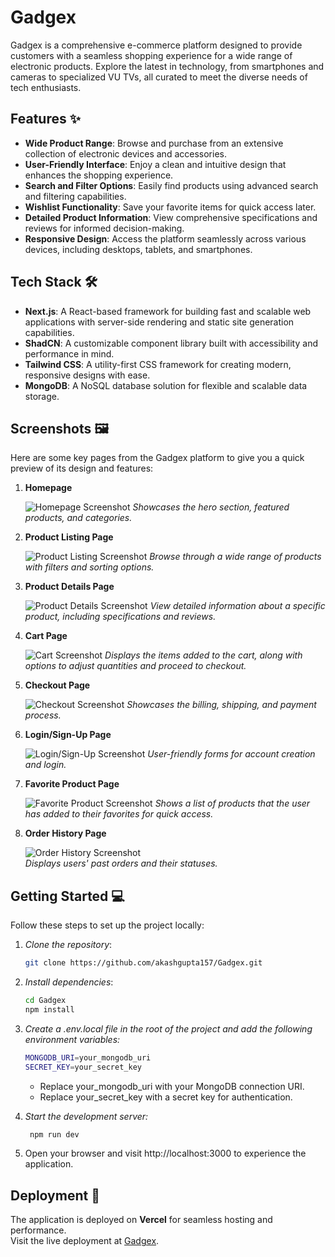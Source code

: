 # Gadgex

Gadgex is a comprehensive e-commerce platform designed to provide customers with a seamless shopping experience for a wide range of electronic products. Explore the latest in technology, from smartphones and cameras to specialized VU TVs, all curated to meet the diverse needs of tech enthusiasts.

## Features ✨

- **Wide Product Range**: Browse and purchase from an extensive collection of electronic devices and accessories.
- **User-Friendly Interface**: Enjoy a clean and intuitive design that enhances the shopping experience.
- **Search and Filter Options**: Easily find products using advanced search and filtering capabilities.
- **Wishlist Functionality**: Save your favorite items for quick access later.
- **Detailed Product Information**: View comprehensive specifications and reviews for informed decision-making.
- **Responsive Design**: Access the platform seamlessly across various devices, including desktops, tablets, and smartphones.

## Tech Stack 🛠

- **Next.js**: A React-based framework for building fast and scalable web applications with server-side rendering and static site generation capabilities.
- **ShadCN**: A customizable component library built with accessibility and performance in mind.
- **Tailwind CSS**: A utility-first CSS framework for creating modern, responsive designs with ease.
- **MongoDB**: A NoSQL database solution for flexible and scalable data storage.

## Screenshots 🖼️

Here are some key pages from the Gadgex platform to give you a quick preview of its design and features:

1. **Homepage** 

   ![Homepage Screenshot](https://github.com/user-attachments/assets/03ad0e29-2a3f-49fd-8c77-68af83dc624b)
   _Showcases the hero section, featured products, and categories._

2. **Product Listing Page**  

   ![Product Listing Screenshot](https://github.com/user-attachments/assets/8edb6fdc-af12-4fb2-ac3a-3eeb5b4129d8)
   _Browse through a wide range of products with filters and sorting options._

3. **Product Details Page** 

   ![Product Details Screenshot](https://github.com/user-attachments/assets/741bfe55-b191-484a-a1cb-25cf5e943846)
   _View detailed information about a specific product, including specifications and reviews._

4. **Cart Page**  

    ![Cart Screenshot](https://github.com/user-attachments/assets/123cb275-cd89-4e65-a8f6-5789132d95e0)
   _Displays the items added to the cart, along with options to adjust quantities and proceed to checkout._

5. **Checkout Page**  

   ![Checkout Screenshot](https://github.com/user-attachments/assets/04ceccb4-e995-448a-808e-4f97cf864608)
   _Showcases the billing, shipping, and payment process._

6. **Login/Sign-Up Page**  
  
   ![Login/Sign-Up Screenshot](https://github.com/user-attachments/assets/1eb2b92c-f48b-4459-a42a-288e76fc5df2)
   _User-friendly forms for account creation and login._

7. **Favorite Product Page**

   ![Favorite Product Screenshot](https://github.com/user-attachments/assets/83e9ef36-d20f-4d1d-81ba-bf48c4c4ad36)
   *Shows a list of products that the user has added to their favorites for quick access.*

8. **Order History Page**  

   ![Order History Screenshot](path/to/order-history-screenshot.png)  
   _Displays users' past orders and their statuses._

## Getting Started 💻

Follow these steps to set up the project locally:

1. _Clone the repository_:

   ```bash
   git clone https://github.com/akashgupta157/Gadgex.git
   ```

2. _Install dependencies_:

   ```bash
   cd Gadgex
   npm install
   ```

3. _Create a .env.local file in the root of the project and add the following environment variables:_
   ```bash
   MONGODB_URI=your_mongodb_uri
   SECRET_KEY=your_secret_key
   ```
   - Replace your_mongodb_uri with your MongoDB connection URI.
   - Replace your_secret_key with a secret key for authentication.
4. _Start the development server:_
   ```bash
    npm run dev
   ```
5. Open your browser and visit http://localhost:3000 to experience the application.

## Deployment 🚀

The application is deployed on **Vercel** for seamless hosting and performance.  
Visit the live deployment at [Gadgex](https://gadgex.vercel.app).
